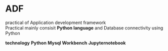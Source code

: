# ADF
practical of Application development framework  
Practical mainly consisit **Python language** and Database connectivity using Python

**technology**
**Python**
**Mysql Workbench**
**Jupyternotebook**
